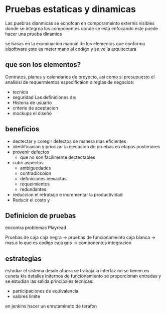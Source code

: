 # Pruebas estaticas y dinamicas

Las puebras dianmicas se ecnofcan en comporameinto externis visibles donde se integrna los componentes  donde se esta enfocando este puede hacer una prueba dinamica

se basas en la exxminacion manual de los elementos que conforma elsoftware este es meter mano al codigo y se ve la arquitectura 
## que son los elementos?
Contratos, planes y calendarios de proyecto, asi como si presupuesto
el analisisi de requermientos
especificaion o reglas de negocios:
- tecnica 
- seguridad
Las definiciones de:
- Historia de usuario
- criterio de aceptacion
- mockups
el diseñó
## beneficios
- dectectar y coregir defectos de manera mas eficientes
- identificacion y priorizar la ejecucion de pruebas en etapas posteriores
- provenir defectos
	- que no son facilimente dectectables 
- cubri aspectos 
	- ambiguedades 
	- contradiccoion
	- definiciones inexactas
	- requeimientos
	- redundantes
- reduccion el retrabajo e incrementar la productividad
- Reducir el costo y 

## Definicion de pruebas

encontra problemas
Playread

Pruebas de caja
caja negra -> pruebas de funcionameinto 
caja blanca -> mas a lo que es codigo
caja gris -> componentes integracion

## estrategias
estudiar el sistema desde afuera
se trabaja la interfaz
no se tienen en cuneta kis detalles initernos de funcionamiento 
se proporcionan entradas y se estudian las salida
principales tecnicas:
- participaciones de equivalencia
- valores limite


en jenkins hacer un enrutamineto de terafon



